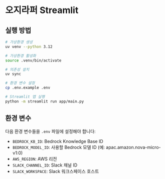 # 오지라퍼 Streamlit

## 실행 방법

```bash
# 가상환경 생성
uv venv --python 3.12

# 가상환경 활성화
source .venv/bin/activate

# 의존성 설치
uv sync

# 환경 변수 설정
cp .env.example .env

# Streamlit 앱 실행
python -m streamlit run app/main.py
```

## 환경 변수

다음 환경 변수들을 `.env` 파일에 설정해야 합니다:

- `BEDROCK_KB_ID`: Bedrock Knowledge Base ID
- `BEDROCK_MODEL_ID`: 사용할 Bedrock 모델 ID (예: apac.amazon.nova-micro-v1:0)
- `AWS_REGION`: AWS 리전
- `SLACK_CHANNEL_ID`: Slack 채널 ID
- `SLACK_WORKSPACE`: Slack 워크스페이스 호스트
